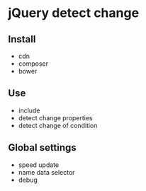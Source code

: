 # jQuery detect change
## Install
+ cdn
+ composer
+ bower

## Use
+ include
+ detect change properties
+ detect change of condition

## Global settings
+ speed update
+ name data selector
+ debug
